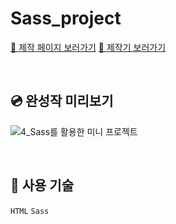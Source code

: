 # Sass_project
<a href="https://kimgeundu.github.io/Realworld_Webpage/">🔗 제작 페이지 보러가기</a> <a href="https://velog.io/@f_vlkoklv/Sass%EB%A5%BC-%ED%99%9C%EC%9A%A9%ED%95%9C-%EB%AF%B8%EB%8B%88%ED%94%84%EB%A1%9C%EC%A0%9D%ED%8A%B8%EB%AF%B8%EC%99%84%EC%84%B1">🔗 제작기 보러가기</a>

<br>

## 💿 완성작 미리보기
![4_Sass를 활용한 미니 프로젝트](https://github.com/KIMGEUNDU/Realworld_Webpage/assets/126174401/5cb6a0fe-b569-4751-be59-0a7b10356494)

<br>

## 📌 사용 기술

```HTML```  ```Sass```

